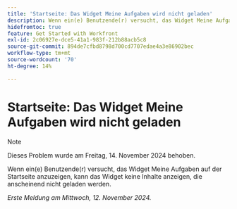 ```yaml
---
title: 'Startseite: Das Widget Meine Aufgaben wird nicht geladen'
description: Wenn ein(e) Benutzende(r) versucht, das Widget Meine Aufgaben auf der Startseite anzuzeigen, kann das Widget keine Inhalte anzeigen, die anscheinend nicht geladen werden.
hidefromtoc: true
feature: Get Started with Workfront
exl-id: 2c06927e-dce5-41a1-983f-212b88acb5c8
source-git-commit: 894de7cfbd8798d700cd7707edae4a3e86902bec
workflow-type: tm+mt
source-wordcount: '70'
ht-degree: 14%

---
```


# Startseite: Das Widget Meine Aufgaben wird nicht geladen

>[!NOTE]
>
>Dieses Problem wurde am Freitag, 14. November 2024 behoben.

Wenn ein(e) Benutzende(r) versucht, das Widget Meine Aufgaben auf der Startseite anzuzeigen, kann das Widget keine Inhalte anzeigen, die anscheinend nicht geladen werden.

_Erste Meldung am Mittwoch, 12. November 2024._
